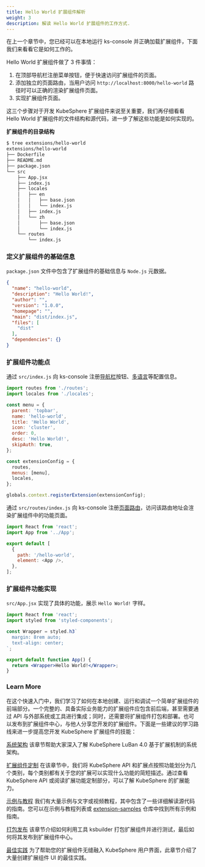 ```yaml
---
title: Hello World 扩展组件解析
weight: 3
description: 解读 Hello World 扩展组件的工作方式.
---
```


在上一个章节中，您已经可以在本地运行 ks-console 并正确加载扩展组件，下面我们来看看它是如何工作的。

Hello World 扩展组件做了 3 件事情：

1. 在顶部导航栏注册菜单按钮，便于快速访问扩展组件的页面。
2. 添加独立的页面路由，当用户访问 `http://localhost:8000/hello-world` 路径时可以正确的渲染扩展组件页面。
3. 实现扩展组件页面。

这三个步骤对于开发 KubeSphere 扩展组件来说至关重要，我们再仔细看看 Hello World 扩展组件的文件结构和源代码，进一步了解这些功能是如何实现的。

**扩展组件的目录结构**

```bash
$ tree extensions/hello-world 
extensions/hello-world
├── Dockerfile
├── README.md
├── package.json
└── src
    ├── App.jsx
    ├── index.js
    ├── locales
    │   ├── en
    │   │   ├── base.json
    │   │   └── index.js
    │   ├── index.js
    │   └── zh
    │       ├── base.json
    │       └── index.js
    └── routes
        └── index.js
```

### 定义扩展组件的基础信息

`package.json` 文件中包含了扩展组件的基础信息与 `Node.js` 元数据。

```json
{
  "name": "hello-world",
  "description": "Hello World!",
  "author": "",
  "version": "1.0.0",
  "homepage": "",
  "main": "dist/index.js",
  "files": [
    "dist"
  ],
  "dependencies": {}
}
```

### 扩展组件功能点

通过 `src/index.js` 向 ks-console 注册[导航栏](../../feature-customization/menu/)按钮、[多语言](../../feature-customization/internationalization/)等配置信息。

```js
import routes from './routes';
import locales from './locales';

const menu = {
  parent: 'topbar',
  name: 'hello-world',
  title: 'Hello World',
  icon: 'cluster',
  order: 0,
  desc: 'Hello World!',
  skipAuth: true,
};

const extensionConfig = {
  routes,
  menus: [menu],
  locales,
};

globals.context.registerExtension(extensionConfig);
```

通过 `src/routes/index.js` 向 ks-console 注册[页面路由](../../feature-customization/route)，访问该路由地址会渲染扩展组件中的功能页面。

```js
import React from 'react';
import App from '../App';

export default [
  {
    path: '/hello-world',
    element: <App />,
  },
];

```

### 扩展组件功能实现

`src/App.jsx` 实现了具体的功能，展示 `Hello World!` 字样。

```jsx
import React from 'react';
import styled from 'styled-components';

const Wrapper = styled.h3`
  margin: 8rem auto;
  text-align: center;
`;

export default function App() {
  return <Wrapper>Hello World!</Wrapper>;
}
```

### Learn More

在这个快速入门中，我们学习了如何在本地创建、运行和调试一个简单扩展组件的前端部分。一个完整的、具备实际业务能力的扩展组件应包含前后端，甚至需要通过 API 与外部系统或工具进行集成；同时，还需要将扩展组件打包和部署。也可以发布到扩展组件中心，与他人分享您开发的扩展组件。下面是一些建议的学习路线来进一步提高您开发 KubeSphere 扩展组件的技能：

[系统架构](../../architecture) 该章节帮助大家深入了解 KubeSphere LuBan 4.0 基于扩展机制的系统架构。

[扩展组件定制](../../feature-customization) 在该章节中，我们将 KubeSphere API 和扩展点按照功能划分为几个类别，每个类别都有关于您的扩展可以实现什么功能的简短描述。通过查看 KubeSphere API 或阅读扩展功能定制部分，可以了解 KubeSphere 的扩展能力。

[示例与教程](../../examples) 我们有大量示例与文字或视频教程，其中包含了一些详细解读源代码的指南。您可以在示例与教程列表或 [extension-samples](https://github.com/kubesphere/extension-samples) 仓库中找到所有示例和指南。

[打包发布](../../packaging-and-release) 该章节介绍如何利用工具 ksbuilder 打包扩展组件并进行测试，最后如何将其发布到扩展组件中心。

[最佳实践](../../best-practices) 为了帮助您的扩展组件无缝融入 KubeSphere 用户界面，此章节介绍了大量创建扩展组件 UI 的最佳实践。

